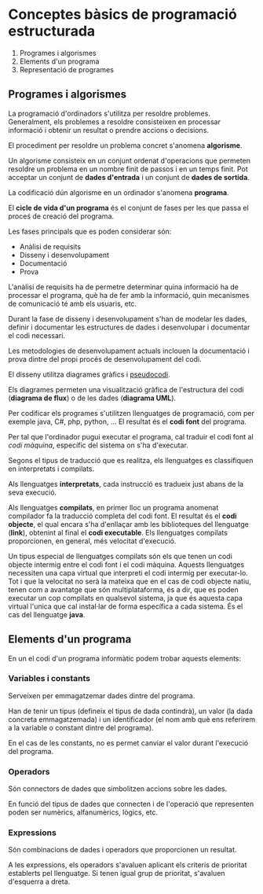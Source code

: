# Conceptes bàsics de programació estructurada

1. Programes i algorismes
2. Elements d'un programa
3. Representació de programes

## Programes i algorismes

La programació d'ordinadors s'utilitza per resoldre problemes. Generalment, els problemes a resoldre consisteixen en processar informació i obtenir un resultat o prendre accions o decisions.

El procediment per resoldre un problema concret s'anomena **algorisme**. 

Un algorisme consisteix en un conjunt ordenat d'operacions que permeten resoldre un problema en un nombre finit de passos i en un temps finit. Pot acceptar un conjunt de **dades d'entrada** i un conjunt de **dades de sortida**.

La codificació dún algorisme en un ordinador s'anomena **programa**.

El **cicle de vida d'un programa** és el conjunt de fases per les que passa el proceś de creació del programa. 

Les fases principals que es poden considerar són:

* Anàlisi de requisits
* Disseny i desenvolupament
* Documentació
* Prova

L'anàlisi de requisits ha de permetre determinar quina informació ha de processar el programa, què ha de fer amb la informació, quin mecanismes de comunicació té amb els usuaris, etc.

Durant la fase de disseny i desenvolupament s'han de modelar les dades, definir i documentar les estructures de dades i desenvolupar i documentar el codi necessari.

Les metodologies de desenvolupament actuals inclouen la documentació i prova dintre del propi procés de desenvolupament del codi.

El disseny utilitza diagrames gràfics i [pseudocodi](https://ca.wikipedia.org/wiki/Pseudocodi).

Els diagrames permeten una visualització gràfica de l'estructura del codi (**diagrama de flux**) o de les dades (**diagrama UML**).

Per codificar els programes s'utilitzen llenguatges de programació, com per exemple java, C#, php, python, ... El resultat és el **codi font** del programa.

Per tal que l'ordinador pugui executar el programa, cal traduir el codi font al *codi màquina*, específic del sistema on s'ha d'executar.

Segons el tipus de traducció que es realitza, els llenguatges es classifiquen en interpretats i compilats.

Als llenguatges **interpretats**, cada instrucció es tradueix just abans de la seva execució. 

Als llenguatges **compilats**, en primer lloc un programa anomenat compilador fa la traducció completa del codi font. El resultat és el **codi objecte**, el qual encara s'ha d'enllaçar amb les biblioteques del llenguatge (**link**), obtenint al final el **codi executable**. Els llenguatges compilats proporcionen, en general, més velocitat d'execució.

Un tipus especial de llenguatges compilats són els que tenen un codi objecte intermig entre el codi font i el codi màquina. Aquests llenguatges necessiten una capa virtual que interpreti el codi intermig per executar-lo. Tot i que la velocitat no serà la mateixa que en el cas de codi objecte natiu, tenen com a avantatge que són multiplataforma, és a dir, que es poden executar un cop compilats en qualsevol sistema, ja que és aquesta capa virtual l'unica que cal instal·lar de forma específica a cada sistema. És el cas del llenguatge **java**.

## Elements d'un programa

En un el codi d'un programa informàtic podem trobar aquests elements:

### Variables i constants

Serveixen per emmagatzemar dades dintre del programa.

Han de tenir un tipus (defineix el tipus de dada contindrà), un valor (la dada concreta emmagatzemada) i un identificador (el nom amb què ens referirem a la variable o constant dintre del programa).

En el cas de les constants, no es permet canviar el valor durant l'execució del programa.

### Operadors

Són connectors de dades que simbolitzen accions sobre les dades.

En funció del tipus de dades que connecten i de l'operació que representen poden ser numèrics, alfanumèrics, lògics, etc.

### Expressions

Són combinacions de dades i operadors que proporcionen un resultat.

A les expressions, els operadors s'avaluen aplicant els criteris de prioritat establerts pel llenguatge. Si tenen igual grup de prioritat, s'avaluen d'esquerra a dreta.

